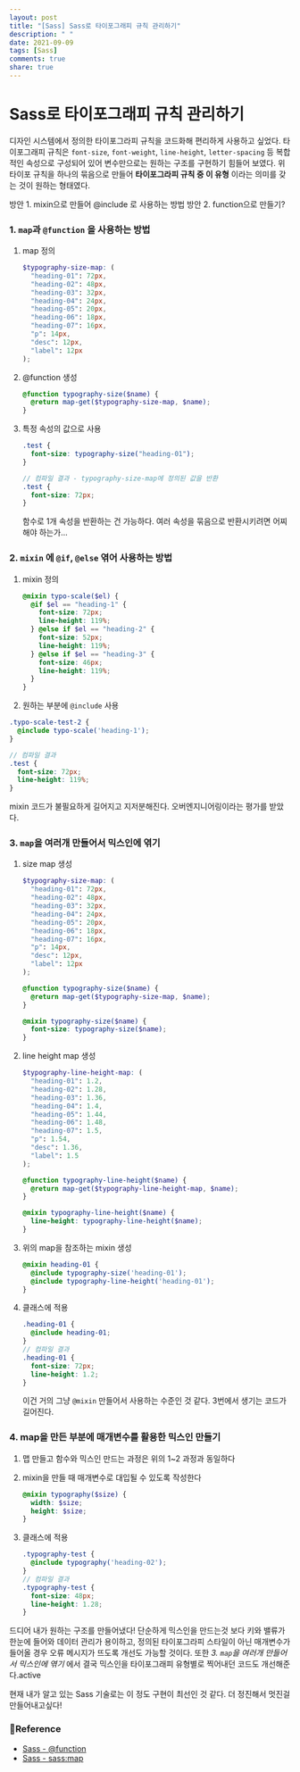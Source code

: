 ```yaml
---
layout: post
title: "[Sass] Sass로 타이포그래피 규칙 관리하기"
description: " "
date: 2021-09-09
tags: [Sass]
comments: true
share: true
---
```



# Sass로 타이포그래피 규칙 관리하기

디자인 시스템에서 정의한 타이포그라피 규칙을 코드화해 편리하게 사용하고 싶었다.
타이포그래피 규칙은 `font-size`, `font-weight`, `line-height`, `letter-spacing` 등 복합적인 속성으로 구성되어 있어 변수만으로는 원하는 구조를 구현하기 힘들어 보였다.
위 타이포 규칙을 하나의 묶음으로 만들어 **타이포그라피 규칙 중 이 유형** 이라는 의미를 갖는 것이 원하는 형태였다.

방안 1. mixin으로 만들어 @include 로 사용하는 방법
방안 2. function으로 만들기?

### 1. `map`과 `@function` 을 사용하는 방법

1. map 정의

   ```scss
   $typography-size-map: (
     "heading-01": 72px,
     "heading-02": 48px,
     "heading-03": 32px,
     "heading-04": 24px,
     "heading-05": 20px,
     "heading-06": 18px,
     "heading-07": 16px,
     "p": 14px,
     "desc": 12px,
     "label": 12px
   );
   ```

2. @function 생성

   ```scss
   @function typography-size($name) {
     @return map-get($typography-size-map, $name);
   }
   ```

3. 특정 속성의 값으로 사용

   ```scss
   .test {
     font-size: typography-size("heading-01");
   }
   
   // 컴파일 결과 - typography-size-map에 정의된 값을 반환
   .test {
     font-size: 72px;
   }
   ```

   함수로 1개 속성을 반환하는 건 가능하다. 여러 속성을 묶음으로 반환시키려면 어찌 해야 하는가...

### 2. `mixin` 에 `@if`, `@else` 엮어 사용하는 방법

1. mixin 정의

   ```scss
   @mixin typo-scale($el) {
     @if $el == "heading-1" {
       font-size: 72px;
       line-height: 119%;
     } @else if $el == "heading-2" {
       font-size: 52px;
       line-height: 119%;
     } @else if $el == "heading-3" {
       font-size: 46px;
       line-height: 119%;
     }
   }
   ```

2. 원하는 부분에 `@include` 사용

```scss
.typo-scale-test-2 {
  @include typo-scale('heading-1');
}

// 컴파일 결과
.test {
  font-size: 72px;
  line-height: 119%;
}
```

mixin 코드가 불필요하게 길어지고 지저분해진다. 오버엔지니어링이라는 평가를 받았다.

### 3. `map`을 여러개 만들어서 믹스인에 엮기

1. size map 생성

   ```scss
   $typography-size-map: (
     "heading-01": 72px,
     "heading-02": 48px,
     "heading-03": 32px,
     "heading-04": 24px,
     "heading-05": 20px,
     "heading-06": 18px,
     "heading-07": 16px,
     "p": 14px,
     "desc": 12px,
     "label": 12px
   );
   
   @function typography-size($name) {
     @return map-get($typography-size-map, $name);
   }
   
   @mixin typography-size($name) {
     font-size: typography-size($name);
   }
   ```

2. line height map 생성

   ```scss
   $typography-line-height-map: (
     "heading-01": 1.2,
     "heading-02": 1.28,
     "heading-03": 1.36,
     "heading-04": 1.4,
     "heading-05": 1.44,
     "heading-06": 1.48,
     "heading-07": 1.5,
     "p": 1.54,
     "desc": 1.36,
     "label": 1.5
   );
   
   @function typography-line-height($name) {
     @return map-get($typography-line-height-map, $name);
   }
   
   @mixin typography-line-height($name) {
     line-height: typography-line-height($name);
   }
   ```

3. 위의 map을 참조하는 mixin 생성

   ```scss
   @mixin heading-01 {
     @include typography-size('heading-01');
     @include typography-line-height('heading-01');
   }
   ```

4. 클래스에 적용

   ```scss
   .heading-01 {
     @include heading-01;
   } 
   // 컴파일 결과
   .heading-01 {
     font-size: 72px;
     line-height: 1.2;
   }
   ```

   이건 거의 그냥 `@mixin` 만들어서 사용하는 수준인 것 같다. 3번에서 생기는 코드가 길어진다.

### 4. map을 만든 부분에 매개변수를 활용한 믹스인 만들기

1. 맵 만들고 함수와 믹스인 만드는 과정은 위의 1~2 과정과 동일하다

2. mixin을 만들 때 매개변수로 대입될 수 있도록 작성한다

   ```scss
   @mixin typography($size) {
     width: $size;
     height: $size;
   }
   ```

3. 클래스에 적용

   ```scss
   .typography-test {
     @include typography('heading-02');
   }
   // 컴파일 결과
   .typography-test {
     font-size: 48px;
     line-height: 1.28;
   }
   ```

드디어 내가 원하는 구조를 만들어냈다!
단순하게 믹스인을 만드는것 보다 키와 밸류가 한눈에 들어와 데이터 관리가 용이하고, 정의된 타이포그라피 스타일이 아닌 매개변수가 들어올 경우 오류 메시지가 뜨도록 개선도 가능할 것이다.
또한 _3. `map`을 여러개 만들어서 믹스인에 엮기_ 에서 결국 믹스인을 타이포그래피 유형별로 찍어내던 코드도 개선해준다.active

현재 내가 알고 있는 Sass 기술로는 이 정도 구현이 최선인 것 같다. 더 정진해서 멋진걸 만들어내고싶다!

### 📖Reference

- [Sass - @function](https://sass-lang.com/documentation/at-rules/function)
- [Sass - sass:map](https://sass-lang.com/documentation/modules/map)